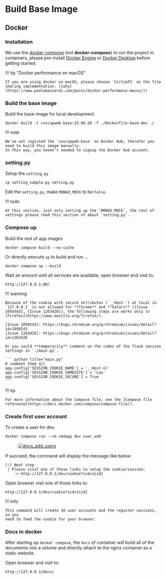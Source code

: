 # Build Base Image

## Docker

### Installation

We use the [docker compose](https://docs.docker.com/compose/) (not **docker-compose**) to run the project in containers, please pre-install [Docker Engine](https://docs.docker.com/engine/) or [Docker Desktop](https://docs.docker.com/get-docker/) before getting started.

!!! tip "Docker performance on macOS"

    If you are using docker on macOS, please choose `VirtioFS` as the file sharing implementation. ([why](https://www.paolomainardi.com/posts/docker-performance-macos/))

### Build the base image

Build the base image for local development.

    docker build -t coscupweb-base:23.04.20 -f ./Dockerfile-base-dev ./

!!! note

    We've not registed the `coscupweb-base` on Docker Hub, therefor you need to build this image manually.
    In this way, you haven't needed to signup the Docker Hub account.

### setting.py

Setup the `setting.py`

    cp setting_sample.py setting.py

Edit the `setting.py`, make `MONGO_MOCK` to be `False`.

!!! todo

    At this section, just only setting up the `MONGO_MOCK`, the rest of settings please read this section of about `setting.py`.

### Compose up

Build the rest of app images

    docker compose build --no-cache

Or directly execute `up` to build and run ...

    docker compose up --build

Wait an amount until all services are available, open browser and visit to:

    http://127.0.0.1:80/

!!! warning

    Because of the cookie with secure attributes (`__Host-`) at local in `127.0.0.1` is not allowed for **Chrome** and **Safari** ([Issue 1056543], [Issue 1263426]), the following steps are works only in [Firefox](https://www.mozilla.org/firefox/).

    [Issue 1056543]: https://bugs.chromium.org/p/chromium/issues/detail?id=1056543
    [Issue 1263426]: https://bugs.chromium.org/p/chromium/issues/detail?id=1263426

    Or you could **temporarily** comment on the codes of the flask session settings in `./main.py`.

    ``` python title="main.py"
    # comment them all
    app.config['SESSION_COOKIE_NAME'] = '__Host-vl'
    app.config['SESSION_COOKIE_SAMESITE'] = 'Lax'
    app.config['SESSION_COOKIE_SECURE'] = True
    ```

!!! tip

    For more information about the Compose file, see the [Compose file reference](https://docs.docker.com/compose/compose-file/).

### Create first user account

To create a user for dev.

    docker compose run --rm cmdapp dev user_add

<figure markdown>
  <a href="https://volunteer.coscup.org/doc/docs_add_users.png">
    <img alt="docs_add_users"
         src="https://volunteer.coscup.org/doc/docs_add_users.png"
         style="border: 1px #ececec solid; border-radius: 0.4rem;"
    >
  </a>
</figure>

If succeed, the command will display the message like below:

    [!] Next step
     | Please visit one of these links to setup the cookie/session:
        -> http://127.0.0.1/dev/cookie?sid={sid}

Open browser visit one of those links to:

    http://127.0.0.1/dev/cookie?sid={sid}

!!! info

    This command will create 10 user accounts and the register sessions, so you
    need to feed the cookie for your browser.

### Docs in docker

After starting up `docker compose`, the `docs` of container will build all of
the documents into a volume and directly attach to the nginx container as
a static website.

Open browser and visit to:

    http://127.0.0.1/docs/
